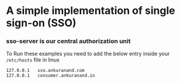 # A simple implementation of single sign-on (SSO)

### sso-server is our central authorization unit

To Run these examples you need to add the below entry inside your `/etc/hosts` file in linux

```
127.0.0.1   sso.ankuranand.com
127.0.0.1   consumer.ankuranand.in
```
